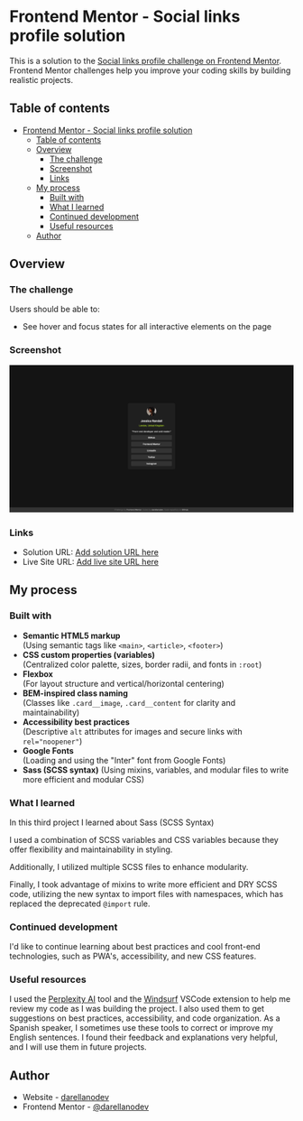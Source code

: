 # Frontend Mentor - Social links profile solution

This is a solution to the [Social links profile challenge on Frontend Mentor](https://www.frontendmentor.io/challenges/social-links-profile-UG32l9m6dQ). Frontend Mentor challenges help you improve your coding skills by building realistic projects.

## Table of contents

- [Frontend Mentor - Social links profile solution](#frontend-mentor---social-links-profile-solution)
  - [Table of contents](#table-of-contents)
  - [Overview](#overview)
    - [The challenge](#the-challenge)
    - [Screenshot](#screenshot)
    - [Links](#links)
  - [My process](#my-process)
    - [Built with](#built-with)
    - [What I learned](#what-i-learned)
    - [Continued development](#continued-development)
    - [Useful resources](#useful-resources)
  - [Author](#author)

## Overview

### The challenge

Users should be able to:

- See hover and focus states for all interactive elements on the page

### Screenshot

![Screenshot](./screenshot.png)

### Links

- Solution URL: [Add solution URL here](https://github.com/darellanodev/fm-projects/tree/main/03-social-links-profile)
- Live Site URL: [Add live site URL here](https://darellanodev.github.io/fm-projects/03-social-links-profile/)

## My process

### Built with

- **Semantic HTML5 markup**  
  (Using semantic tags like `<main>`, `<article>`, `<footer>`)
- **CSS custom properties (variables)**  
  (Centralized color palette, sizes, border radii, and fonts in `:root`)
- **Flexbox**  
  (For layout structure and vertical/horizontal centering)
- **BEM-inspired class naming**  
  (Classes like `.card__image`, `.card__content` for clarity and maintainability)
- **Accessibility best practices**  
  (Descriptive `alt` attributes for images and secure links with `rel="noopener"`)
- **Google Fonts**  
  (Loading and using the "Inter" font from Google Fonts)
- **Sass (SCSS syntax)**
  (Using mixins, variables, and modular files to write more efficient and modular CSS)

### What I learned

In this third project I learned about Sass (SCSS Syntax)

I used a combination of SCSS variables and CSS variables because they offer flexibility and maintainability in styling.

Additionally, I utilized multiple SCSS files to enhance modularity.

Finally, I took advantage of mixins to write more efficient and DRY SCSS code, utilizing the new syntax to import files with namespaces, which has replaced the deprecated `@import` rule.

### Continued development

I'd like to continue learning about best practices and cool front-end technologies, such as PWA's, accessibility, and new CSS features.

### Useful resources

I used the [Perplexity AI](https://www.perplexity.ai/) tool and the [Windsurf](https://marketplace.visualstudio.com/items?itemName=Waka.windsurf) VSCode extension to help me review my code as I was building the project. I also used them to get suggestions on best practices, accessibility, and code organization. As a Spanish speaker, I sometimes use these tools to correct or improve my English sentences. I found their feedback and explanations very helpful, and I will use them in future projects.

## Author

- Website - [darellanodev](https://darellanodev.github.io/)
- Frontend Mentor - [@darellanodev](https://www.frontendmentor.io/profile/darellanodev)
